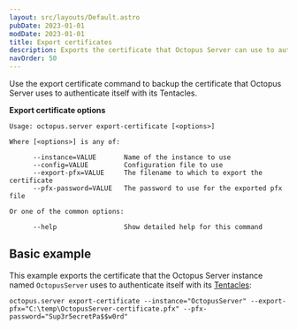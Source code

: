 ```yaml
---
layout: src/layouts/Default.astro
pubDate: 2023-01-01
modDate: 2023-01-01
title: Export certificates
description: Exports the certificate that Octopus Server can use to authenticate itself with its Tentacles
navOrder: 50
---
```


Use the export certificate command to backup the certificate that Octopus Server uses to authenticate itself with its Tentacles.

**Export certificate options**

```
Usage: octopus.server export-certificate [<options>]

Where [<options>] is any of:

      --instance=VALUE       Name of the instance to use
      --config=VALUE         Configuration file to use
      --export-pfx=VALUE     The filename to which to export the certificate
      --pfx-password=VALUE   The password to use for the exported pfx file

Or one of the common options:

      --help                 Show detailed help for this command
```

## Basic example

This example exports the certificate that the Octopus Server instance named `OctopusServer` uses to authenticate itself with its [Tentacles](/docs/infrastructure/deployment-targets/tentacle/windows/):

```
octopus.server export-certificate --instance="OctopusServer" --export-pfx="C:\temp\OctopusServer-certificate.pfx" --pfx-password="Sup3r5ecretPa$$w0rd"
```

